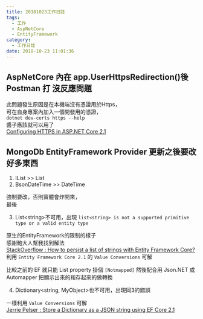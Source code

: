 ```yaml
---
title: 20181023工作日誌
tags:
  - 工作
  - AspNetCore
  - EntityFramework
category:
  - 工作日誌
date: 2018-10-23 11:01:36
---
```

## AspNetCore 內在 app.UserHttpsRedirection()後 Postman 打 沒反應問題 ##

此問題發生原因是在本機端沒有憑證用於Https，  
可在自身專案內加入一個開發用的憑證，  
`dotnet dev-certs https --help`  
醬子應該就可以用了  
[Configuring HTTPS in ASP.NET Core 2.1](https://asp.net-hacker.rocks/2018/07/05/aspnetcore-ssl.html)  

## MongoDb EntityFramework Provider 更新之後要改好多東西 ##

1. IList >> List
2. BsonDateTime >> DateTime

強制要改，否則實體會炸開來，  
最後

3. List\<string>不可用，出現 `list<string> is not a supported primitive type or a valid entity type`  

原生的EntityFramework的限制的樣子  
感謝鮑大人幫我找到解法  
[StackOverflow : How to persist a list of strings with Entity Framework Core?](https://stackoverflow.com/a/52499249)  
利用 `Entity Framework Core 2.1` 的 `Value Conversions` 可解  

比較之前的 EF 就只能 List property 掛個 `[Notmapped]` 然後配合用 Json.NET 或 Automapper 把顯示出來的和存起來的做轉換

4. Dictionary\<string, MyObject>也不可用，出現同3的錯誤

一樣利用 `Value Conversions` 可解  
[Jerrie Pelser : Store a Dictionary as a JSON string using EF Core 2.1](https://www.jerriepelser.com/blog/store-dictionary-as-json-using-ef-core-21)  